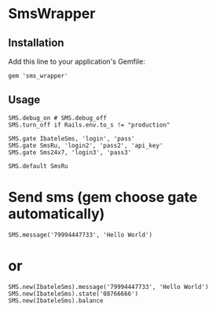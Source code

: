 # SmsWrapper

## Installation

Add this line to your application's Gemfile:

    gem 'sms_wrapper'

## Usage


    SMS.debug_on # SMS.debug_off
    SMS.turn_off if Rails.env.to_s != "production"

    SMS.gate IbateleSms, 'login', 'pass'
    SMS.gate SmsRu, 'login2', 'pass2', 'api_key'
    SMS.gate Sms24x7, 'login3', 'pass3'

    SMS.default SmsRu

  # Send sms (gem choose gate automatically)

    SMS.message('79994447733', 'Hello World')

  # or

    SMS.new(IbateleSms).message('79994447733', 'Hello World')
    SMS.new(IbateleSms).state('08766666')
    SMS.new(IbateleSms).balance


